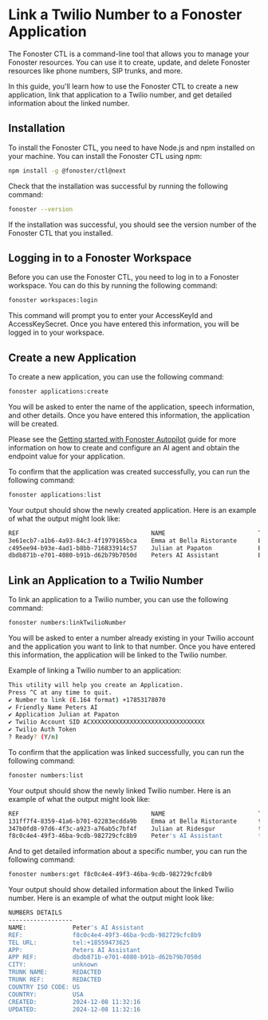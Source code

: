 # Link a Twilio Number to a Fonoster Application

The Fonoster CTL is a command-line tool that allows you to manage your Fonoster resources. You can use it to create, update, and delete Fonoster resources like phone numbers, SIP trunks, and more.

In this guide, you'll learn how to use the Fonoster CTL to create a new application, link that application to a Twilio number, and get detailed information about the linked number.

## Installation

To install the Fonoster CTL, you need to have Node.js and npm installed on your machine. You can install the Fonoster CTL using npm:

```bash
npm install -g @fonoster/ctl@next
```

Check that the installation was successful by running the following command:

```bash
fonoster --version
```

If the installation was successful, you should see the version number of the Fonoster CTL that you installed.

## Logging in to a Fonoster Workspace

Before you can use the Fonoster CTL, you need to log in to a Fonoster workspace. You can do this by running the following command:

```bash
fonoster workspaces:login
```

This command will prompt you to enter your AccessKeyId and AccessKeySecret. Once you have entered this information, you will be logged in to your workspace.

## Create a new Application

To create a new application, you can use the following command:

```bash
fonoster applications:create
```

You will be asked to enter the name of the application, speech information, and other details. Once you have entered this information, the application will be created. 

Please see the [Getting started with Fonoster Autopilot](./starting-with-autopilot.md) guide for more information on how to create and configure an AI agent and obtain the endpoint value for your application.

To confirm that the application was created successfully, you can run the following command:

```bash
fonoster applications:list
```

Your output should show the newly created application. Here is an example of what the output might look like:

```bash
REF                                     NAME                          TYPE      ENDPOINT
3e61ecb7-a1b6-4a93-84c3-4f1979165bca    Emma at Bella Ristorante      EXTERNAL  2.tcp.ngrok.io:19301
c495ee94-b93e-4ad1-b8bb-716833914c57    Julian at Papaton             EXTERNAL  3.tcp.ngrok.io:59421
dbdb871b-e701-4080-b91b-d62b79b7050d    Peters AI Assistant           EXTERNAL  6.tcp.ngrok.io:49705
```

## Link an Application to a Twilio Number

To link an application to a Twilio number, you can use the following command:

```bash
fonoster numbers:linkTwilioNumber
```

You will be asked to enter a number already existing in your Twilio account and the application you want to link to that number. Once you have entered this information, the application will be linked to the Twilio number.

Example of linking a Twilio number to an application:

```bash
This utility will help you create an Application.
Press ^C at any time to quit.
✔ Number to link (E.164 format) +17853178070
✔ Friendly Name Peters AI
✔ Application Julian at Papaton
✔ Twilio Account SID ACXXXXXXXXXXXXXXXXXXXXXXXXXXXXXXXX
✔ Twilio Auth Token
? Ready? (Y/n)
```

To confirm that the application was linked successfully, you can run the following command:

```bash
fonoster numbers:list
```

Your output should show the newly linked Twilio number. Here is an example of what the output might look like:

```bash
REF                                     NAME                          TEL URL                
131ff7f4-8359-41a6-b701-02283ecdda9b    Emma at Bella Ristorante      tel:+19842051452 (US)
347b0fd8-97d6-4f3c-a923-a76ab5c7bf4f    Julian at Ridesgur            tel:+18456134823 (US)
f8c0c4e4-49f3-46ba-9cdb-982729cfc8b9    Peter's AI Assistant          tel:+18559473625 (US)
```

And to get detailed information about a specific number, you can run the following command:

```bash
fonoster numbers:get f8c0c4e4-49f3-46ba-9cdb-982729cfc8b9
```

Your output should show detailed information about the linked Twilio number. Here is an example of what the output might look like:

```bash
NUMBERS DETAILS
------------------
NAME:             Peter's AI Assistant
REF:              f8c0c4e4-49f3-46ba-9cdb-982729cfc8b9
TEL URL:          tel:+18559473625
APP:              Peters AI Assistant
APP REF:          dbdb871b-e701-4080-b91b-d62b79b7050d
CITY:             unknown
TRUNK NAME:       REDACTED
TRUNK REF:        REDACTED
COUNTRY ISO CODE: US
COUNTRY:          USA
CREATED:          2024-12-08 11:32:16
UPDATED:          2024-12-08 11:32:16
```
